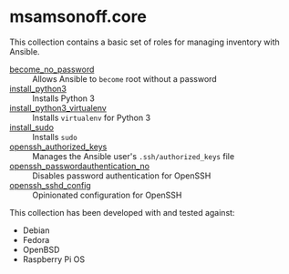 # msamsonoff.core

This collection contains a basic set of roles for managing inventory with Ansible.

<dl>
  <dt><a href="roles/become_no_password">become_no_password</a></dt>
  <dd>Allows Ansible to <code>become</code> root without a password</dd>

  <dt><a href="roles/install_python3">install_python3</a></dt>
  <dd>Installs Python 3</dd>

  <dt><a href="roles/install_python3_virtualenv">install_python3_virtualenv</a></dt>
  <dd>Installs <code>virtualenv</code> for Python 3</dd>

  <dt><a href="roles/install_sudo">install_sudo</a></dt>
  <dd>Installs <code>sudo</code></dd>

  <dt><a href="roles/openssh_authorized_keys">openssh_authorized_keys</a></dt>
  <dd>Manages the Ansible user's <code>.ssh/authorized_keys</code> file</dd>

  <dt><a href="roles/openssh_passwordauthentication_no">openssh_passwordauthentication_no</a></dt>
  <dd>Disables password authentication for OpenSSH</dd>

  <dt><a href="roles/openssh_sshd_config">openssh_sshd_config</a></dt>
  <dd>Opinionated configuration for OpenSSH</dd>
</dl>

This collection has been developed with and tested against:

* Debian
* Fedora
* OpenBSD
* Raspberry Pi OS
